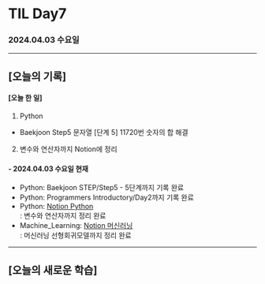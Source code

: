 # TIL Day7
### 2024.04.03 수요일

---

## [오늘의 기록]

#### [오늘 한 일]
1. Python
- Baekjoon Step5 문자열 [단계 5] 11720번 숫자의 합 해결
2. 변수와 연산자까지 Notion에 정리

#### - 2024.04.03 수요일 현재
- Python: Baekjoon STEP/Step5 - 5단계까지 기록 완료
- Python: Programmers Introductory/Day2까지 기록 완료  
- Python: [Notion Python](https://handsome-umbrella-c52.notion.site/Python-6d76c849802f40adb35ca7366565e1e8?pvs=4)  
: 변수와 연산자까지 정리 완료
- Machine_Learning: [Notion 머신러닝](https://handsome-umbrella-c52.notion.site/a887c58b105a44d287c8f5d045e56f4e?pvs=4)  
: 머신러닝 선형회귀모델까지 정리 완료

---
## [오늘의 새로운 학습]